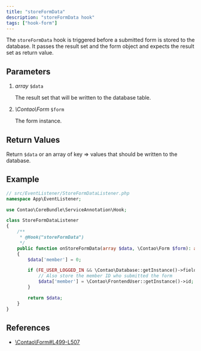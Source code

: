 ```yaml
---
title: "storeFormData"
description: "storeFormData hook"
tags: ["hook-form"]
---
```



The `storeFormData` hook is triggered before a submitted form is stored to the
database. It passes the result set and the form object and expects the result
set as return value.


## Parameters

1. *array* `$data`

    The result set that will be written to the database table.

2. *\Contao\Form* `$form`

    The form instance.


## Return Values

Return `$data` or an array of key => values that should be written to the
database.


## Example

```php
// src/EventListener/StoreFormDataListener.php
namespace App\EventListener;

use Contao\CoreBundle\ServiceAnnotation\Hook;

class StoreFormDataListener
{
    /**
     * @Hook("storeFormData")
     */
    public function onStoreFormData(array $data, \Contao\Form $form): array
    {
        $data['member'] = 0;

        if (FE_USER_LOGGED_IN && \Contao\Database::getInstance()->fieldExists('member', $form->targetTable)) {
            // Also store the member ID who submitted the form
            $data['member'] = \Contao\FrontendUser::getInstance()->id;
        }

        return $data;
    }
}
```


## References

* [\Contao\Form#L499-L507](https://github.com/contao/contao/blob/4.7.6/core-bundle/src/Resources/contao/forms/Form.php#L499-L507)
